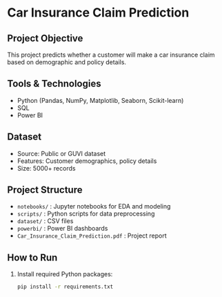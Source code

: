 # Car Insurance Claim Prediction

## Project Objective
This project predicts whether a customer will make a car insurance claim based on demographic and policy details.

## Tools & Technologies
- Python (Pandas, NumPy, Matplotlib, Seaborn, Scikit-learn)
- SQL
- Power BI

## Dataset
- Source: Public or GUVI dataset
- Features: Customer demographics, policy details
- Size: 5000+ records

## Project Structure
- `notebooks/` : Jupyter notebooks for EDA and modeling
- `scripts/` : Python scripts for data preprocessing
- `dataset/` : CSV files
- `powerbi/` : Power BI dashboards
- `Car_Insurance_Claim_Prediction.pdf` : Project report

## How to Run
1. Install required Python packages:
   ```bash
   pip install -r requirements.txt
